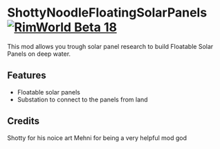 # ShottyNoodleFloatingSolarPanels [![RimWorld Beta 18](https://img.shields.io/badge/RimWorld-Beta%2018-brightgreen.svg)](http://rimworldgame.com/)

This mod allows you trough solar panel research to build Floatable Solar Panels on deep water.

## Features

- Floatable solar panels
- Substation to connect to the panels from land

## Credits

Shotty for his noice art
Mehni for being a very helpful mod god
